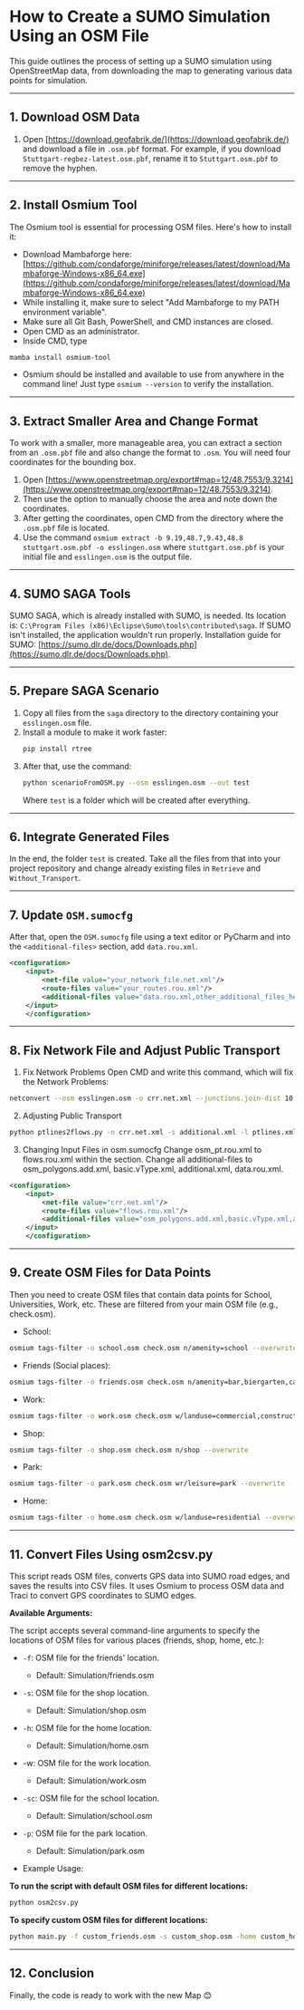 # How to Create a SUMO Simulation Using an OSM File

This guide outlines the process of setting up a SUMO simulation using OpenStreetMap data, from downloading the map to generating various data points for simulation.

---

## 1. Download OSM Data

1.  Open [https://download.geofabrik.de/](https://download.geofabrik.de/) and download a file in `.osm.pbf` format. For example, if you download `Stuttgart-regbez-latest.osm.pbf`, rename it to `Stuttgart.osm.pbf` to remove the hyphen.

---

## 2. Install Osmium Tool

The Osmium tool is essential for processing OSM files. Here's how to install it:

* Download Mambaforge here: [https://github.com/condaforge/miniforge/releases/latest/download/Mambaforge-Windows-x86_64.exe](https://github.com/condaforge/miniforge/releases/latest/download/Mambaforge-Windows-x86_64.exe)
* While installing it, make sure to select "Add Mambaforge to my PATH environment variable".
* Make sure all Git Bash, PowerShell, and CMD instances are closed.
* Open CMD as an administrator.
* Inside CMD, type 
```bash
mamba install osmium-tool
``` 
* Osmium should be installed and available to use from anywhere in the command line! Just type `osmium --version` to verify the installation.

---

## 3. Extract Smaller Area and Change Format

To work with a smaller, more manageable area, you can extract a section from an `.osm.pbf` file and also change the format to `.osm`. You will need four coordinates for the bounding box.

1.  Open [https://www.openstreetmap.org/export#map=12/48.7553/9.3214](https://www.openstreetmap.org/export#map=12/48.7553/9.3214).
2.  Then use the option to manually choose the area and note down the coordinates.
3.  After getting the coordinates, open CMD from the directory where the `.osm.pbf` file is located.
4.  Use the command `osmium extract -b 9.19,48.7,9.43,48.8 stuttgart.osm.pbf -o esslingen.osm` where `stuttgart.osm.pbf` is your initial file and `esslingen.osm` is the output file.

---

## 4. SUMO SAGA Tools

SUMO SAGA, which is already installed with SUMO, is needed. Its location is: `C:\Program Files (x86)\Eclipse\Sumo\tools\contributed\saga`. If SUMO isn't installed, the application wouldn't run properly. Installation guide for SUMO: [https://sumo.dlr.de/docs/Downloads.php](https://sumo.dlr.de/docs/Downloads.php).

---

## 5. Prepare SAGA Scenario

1.  Copy all files from the `saga` directory to the directory containing your `esslingen.osm` file.
2.  Install a module to make it work faster:
    ```bash
    pip install rtree
    ```
3.  After that, use the command:
    ```bash
    python scenarioFromOSM.py --osm esslingen.osm --out test
    ```
    Where `test` is a folder which will be created after everything.

---

## 6. Integrate Generated Files

In the end, the folder `test` is created. Take all the files from that into your project repository and change already existing files in `Retrieve` and `Without_Transport`.

---

## 7. Update `OSM.sumocfg`

After that, open the `OSM.sumocfg` file using a text editor or PyCharm and into the `<additional-files>` section, add `data.rou.xml`.

```xml
<configuration>
    <input>
        <net-file value="your_network_file.net.xml"/>
        <route-files value="your_routes.rou.xml"/>
        <additional-files value="data.rou.xml,other_additional_files_here.xml"/>
    </input>
    </configuration>
```

---

## 8. Fix Network File and Adjust Public Transport

1. Fix Network Problems
Open CMD and write this command, which will fix the Network Problems:

```bash
netconvert --osm esslingen.osm -o crr.net.xml --junctions.join-dist 10 --ramps.guess --geometry.remove --osm.stop-output.length 20 --ptstop-output additional.xml --ptline-output ptlines.xml
```
2. Adjusting Public Transport

```bash
python ptlines2flows.py -n crr.net.xml -s additional.xml -l ptlines.xml -o flows.rou.xml -p 1200 --use-osm-routes --ignore-errors --vtype-prefix pt_ --verbose -e 36000000
```

3. Changing Input Files in osm.sumocfg
Change osm_pt.rou.xml to flows.rou.xml within the <route-files> section.
Change all additional-files to osm_polygons.add.xml, basic.vType.xml, additional.xml, data.rou.xml.
```XML
<configuration>
    <input>
        <net-file value="crr.net.xml"/>
        <route-files value="flows.rou.xml"/>
        <additional-files value="osm_polygons.add.xml,basic.vType.xml,additional.xml,data.rou.xml"/>
    </input>
    </configuration>
```

---

## 9. Create OSM Files for Data Points
Then you need to create OSM files that contain data points for School, Universities, Work, etc. These are filtered from your main OSM file (e.g., check.osm).

* School:

```bash
osmium tags-filter -o school.osm check.osm n/amenity=school --overwrite
```

* Friends (Social places):

```bash
osmium tags-filter -o friends.osm check.osm n/amenity=bar,biergarten,cafe,fast_food,food_court,ice_cream,pub,restaurant --overwrite
```

* Work:

```bash
osmium tags-filter -o work.osm check.osm w/landuse=commercial,construction,industrial,retail --overwrite
```

* Shop:

```bash
osmium tags-filter -o shop.osm check.osm n/shop --overwrite
```
* Park:

```bash
osmium tags-filter -o park.osm check.osm wr/leisure=park --overwrite
```

* Home:

```bash
osmium tags-filter -o home.osm check.osm w/landuse=residential --overwrite
```

---

## 11. Convert Files Using osm2csv.py
This script reads OSM files, converts GPS data into SUMO road edges, and saves the results into CSV files. It uses Osmium to process OSM data and Traci to convert GPS coordinates to SUMO edges.

**Available Arguments:**

The script accepts several command-line arguments to specify the locations of OSM files for various places (friends, shop, home, etc.):

* `-f`: OSM file for the friends' location.
	* Default: Simulation/friends.osm
* `-s`: OSM file for the shop location.
	* Default: Simulation/shop.osm
* `-h`: OSM file for the home location.
	* Default: Simulation/home.osm

* -w: OSM file for the work location.
	* Default: Simulation/work.osm

* `-sc`: OSM file for the school location.
	* Default: Simulation/school.osm
* `-p`: OSM file for the park location.

	* Default: Simulation/park.osm
* Example Usage:

**To run the script with default OSM files for different locations:**
```bash
python osm2csv.py 
```
**To specify custom OSM files for different locations:**

```bash
python main.py -f custom_friends.osm -s custom_shop.osm -home custom_home.osm -w custom_work.osm -sc custom_school.osm -p custom_park.osm
```

---

## 12. Conclusion
Finally, the code is ready to work with the new Map 😊